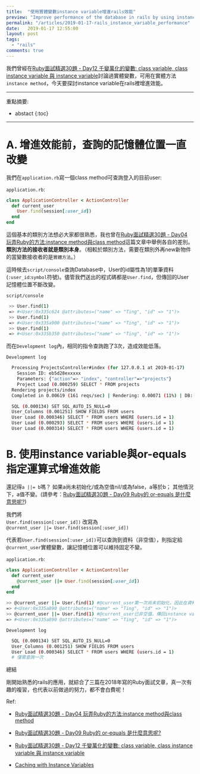 ```yaml
---
title:  "使用實體變數instance variable增進rails效能"
preview: "Improve performance of the database in rails by using instance variable"
permalink: "/articles/2019-01-17-rails_instance_variable_performance"
date:   2019-01-17 12:55:00
layout: post
tags:
  - "rails"
comments: true
---
```


我們曾經在[Ruby面試精選30題 - Day12 千變萬化的變數: class variable, class instance variable 與 instance variable](https://tingtinghsu.github.io/blog/articles/2018-09-20-day12_ruby_interview_questions_class_instance_variable)討論過實體變數，可用在實體方法`instance method`，今天要探討instance variable在rails裡增進效能。

<!-- more -->

---
重點摘要:
* abstact
{:toc}

---

# A. 增進效能前，查詢的記憶體位置一直改變

我們在`application.rb`寫一個class method可查詢登入的目前user:

`application.rb`:

```ruby
class ApplicationController < ActionController
  def current_user
    User.find(session[:user_id])
  end
end
```

這個基本的類別方法想必大家都很熟悉，我也曾在[Ruby面試精選30題 - Day04 玩弄Ruby的方法:instance method與class method](https://tingtinghsu.github.io/blog/articles/2018-09-13-day04_ruby_interview_questions_instance_class_method#%E9%A1%9E%E5%88%A5%E6%96%B9%E6%B3%95class-method)這篇文章中舉例各自的差別。**類別方法的接收者就是類別本身**。（相較於類別方法，需要在類別外再new新物件的當變數接收者的是`實體方法`。）

這時候去`script/console`查詢Database中，User的id屬性為1的單筆資料 (`:user_id`:`symbol`符號)。儘管我們送出的程式碼都是`User.find`，但傳回的User記憶體位置不斷改變。

`script/console`

```bash
 >> User.find(1)
 => #<User:0x335c624 @attributes=("name" => "Ting", "id" => "1")>
 >> User.find(1)
 => #<User:0x335a900 @attributes=("name" => "Ting", "id" => "1")>
 >> User.find(1)
 => #<User:0x335b350 @attributes=("name" => "Ting", "id" => "1")>
```


而在`Development log`內，相同的指令查詢跑了3次，造成效能低落。

`Development log`

```bash
  Processing ProjectsController#index (for 127.0.0.1 at 2019-01-17)
    Session ID: eb5d28exxxxx
    Parameters: {"action"=> "index", "controller"=>"projects"}
    Project Load (0.000259) SELECT * FROM projects
  Rendering projects/index
  Completed in 0.00619 (161 reqs/sec) | Rendering: 0.00071 (11%) | DB: 0.00026 (4%) | 200 OK [http://localhost/projects/]

  SQL (0.000134) SET SQL_AUTO_IS_NULL=0
  User_Columns (0.001251) SHOW FIELDS FROM users
  User Load (0.000346) SELECT * FROM users WHERE (users.id = 1)
  User Load (0.000293) SELECT * FROM users WHERE (users.id = 1)
  User Load (0.000314) SELECT * FROM users WHERE (users.id = 1)
```

# B. 使用instance variable與or-equals指定運算式增進效能

還記得`a ||= b`嗎？ 如果a尚未初始化/或為空值nil/或為false，a等於b； 其他情況下，a值不變。(請參考：[Ruby面試精選30題 - Day09 Ruby的 or-equals 是什麼意思呢?](https://tingtinghsu.github.io/blog/articles/2018-09-17-day09_ruby_interview_questions_ruby_idiom_or_equals))

我們將  
`User.find(session[:user_id])`
改寫為  
`@current_user ||= User.find(session[:user_id])`

代表若`User.find(session[:user_id])`可以查詢到資料（非空值），則指定給`@current_user`實體變數，讓記憶體位置可以維持固定不變。

`application.rb`:

```ruby
class ApplicationController < ActionController
  def current_user
    @current_user ||= User.find(session[:user_id])
  end
end
```

```bash
>> @current_user ||= User.find(1) #@current_user第一次尚未初始化，因此在資料庫內查詢
=> #<User:0x335a890 @attributes=("name" => "Ting", "id" => "1")>
>> @current_user ||= User.find(1) #@current_user已非空值，傳回instance variable屬性，記憶體位置相同。
=> #<User:0x335a890 @attributes=("name" => "Ting", "id" => "1")>

```

`Development log`

```bash
  SQL (0.000134) SET SQL_AUTO_IS_NULL=0
  User_Columns (0.001251) SHOW FIELDS FROM users
  User Load (0.000346) SELECT * FROM users WHERE (users.id = 1)
  # 僅需查詢一次
```

總結

剛開始熟悉的rails的應用，就綜合了三篇在2018年寫的Ruby面試文章，真一次有趣的複習，也代表以前做過的努力，都不會白費呢！

Ref:

* [Ruby面試精選30題 - Day04 玩弄Ruby的方法:instance method與class method](https://tingtinghsu.github.io/blog/articles/2018-09-13-day04_ruby_interview_questions_instance_class_method#%E9%A1%9E%E5%88%A5%E6%96%B9%E6%B3%95class-method)

* [Ruby面試精選30題 - Day09 Ruby的 or-equals 是什麼意思呢?](https://tingtinghsu.github.io/blog/articles/2018-09-17-day09_ruby_interview_questions_ruby_idiom_or_equals)

* [Ruby面試精選30題 - Day12 千變萬化的變數: class variable, class instance variable 與 instance variable](https://tingtinghsu.github.io/blog/articles/2018-09-20-day12_ruby_interview_questions_class_instance_variable)

* [Caching with Instance Variables](http://railscasts.com/episodes/1-caching-with-instance-variables)

